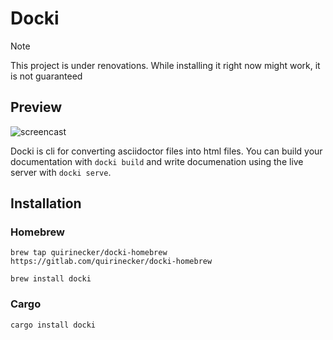 # Docki

> [!NOTE]
> This project is under renovations. While installing it right now might work, it is not guaranteed


## Preview

![screencast](.gitlab/screencast.gif)

Docki is cli for converting asciidoctor files into html files. You can build your documentation with `docki build` and write documenation using the live server with `docki serve`.

## Installation

### Homebrew

```
brew tap quirinecker/docki-homebrew https://gitlab.com/quirinecker/docki-homebrew
```

```
brew install docki
```

### Cargo

```shell
cargo install docki
```



